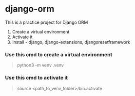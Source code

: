 # django-orm
This is a practice project for Django ORM
1. Create a virtual environment
2. Activate it
3. Install - django, django-extensions, djangoresetframework


### Use this cmd to create a virtual environment
> python3 -m venv .venv

### Use this cmd to activate it
> source <path_to_venv_folder>/bin.activate

